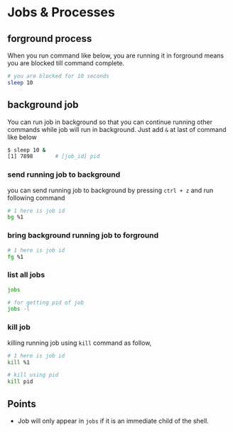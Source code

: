 # Jobs & Processes

## forground process

When you run command like below, you are running it in forground means you are blocked till command complete.

```sh
# you are blocked for 10 seconds
sleep 10
```

## background job

You can run job in background so that you can continue running other commands while job will run in background. Just add `&` at last of command like below

```sh
$ sleep 10 &
[1] 7898       # [job_id] pid
```

### send running job to background
you can send running job to background by pressing `ctrl + z` and run following command

```sh
# 1 here is job id
bg %1
```

### bring background running job to forground

```sh
# 1 here is job id
fg %1
```

### list all jobs 

```sh
jobs

# for getting pid of job
jobs -l
```

### kill job

killing running job using `kill` command as follow,

```sh
# 1 here is job id
kill %1

# kill using pid
kill pid
```

## Points

- Job will only appear in `jobs` if it is an immediate child of the shell.

